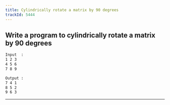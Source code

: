 ```yaml
---
title: Cylindrically rotate a matrix by 90 degrees
trackId: 5444
---
```


## Write a program to cylindrically rotate a matrix by 90 degrees

```txt
Input  :
1 2 3
4 5 6
7 8 9

Output :
7 4 1
8 5 2
9 6 3
```

---
